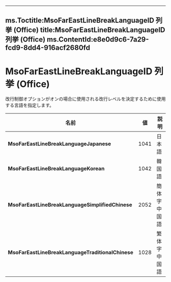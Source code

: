 

---
ms.Toctitle:MsoFarEastLineBreakLanguageID 列挙 (Office)
title:MsoFarEastLineBreakLanguageID 列挙 (Office)
ms.ContentId:e8e0d9c6-7a29-fcd9-8dd4-916acf2680fd
---
# MsoFarEastLineBreakLanguageID 列挙 (Office)




改行制御オプションがオンの場合に使用される改行レベルを決定するために使用する言語を指定します。

|**名前**|**値**|**説明**|
|---|---|---|
|**MsoFarEastLineBreakLanguageJapanese**|1041|日本語|
|**MsoFarEastLineBreakLanguageKorean**|1042|韓国語|
|**MsoFarEastLineBreakLanguageSimplifiedChinese**|2052|簡体字中国語|
|**MsoFarEastLineBreakLanguageTraditionalChinese**|1028|繁体字中国語|




